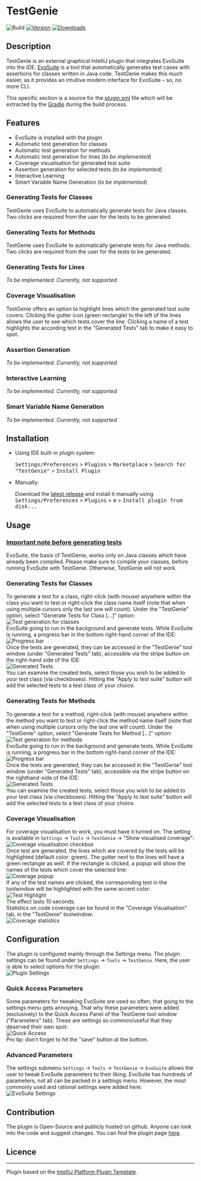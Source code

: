 # TestGenie

![Build](https://github.com/ciselab/TestGenie/workflows/Build/badge.svg)
[![Version](https://img.shields.io/jetbrains/plugin/v/PLUGIN_ID.svg)](https://plugins.jetbrains.com/plugin/PLUGIN_ID)
[![Downloads](https://img.shields.io/jetbrains/plugin/d/PLUGIN_ID.svg)](https://plugins.jetbrains.com/plugin/PLUGIN_ID)


## Description

<!-- Plugin description -->
TestGenie is an external graphical IntelliJ plugin that integrates EvoSuite into the IDE. [EvoSuite](https://www.evosuite.org/) is a tool that automatically generates test cases with assertions for classes written in Java code. TestGenie makes this much easier, as it provides an intuitive modern interface for EvoSuite – so, no more CLI.

This specific section is a source for the [plugin.xml](/src/main/resources/META-INF/plugin.xml) file which will be extracted by the [Gradle](/build.gradle.kts) during the build process.

<!-- Plugin description end -->


## Features
<!-- What features are supported by the plugin? -->
- EvoSuite is installed with the plugin
- Automatic test generation for classes
- Automatic test generation for methods
- Automatic test generation for lines (_to be implemented_)
- Coverage visualisation for generated test suite
- Assertion generation for selected tests (_to be implemented_)
- Interactive Learning
- Smart Variable Name Generation (_to be implemented_)

### Generating Tests for Classes
TestGenie uses EvoSuite to automatically generate tests for Java classes. Two clicks are required from the user for the tests to be generated.

### Generating Tests for Methods
TestGenie uses EvoSuite to automatically generate tests for Java methods. Two clicks are required from the user for the tests to be generated.

### Generating Tests for Lines
*To be implemented. Currently, not supported*

### Coverage Visualisation
TestGenie offers an option to highlight lines which the generated test suite covers. Clicking the gutter icon (green rectangle) to the left of the lines allows the user to see which tests cover the line. Clicking a name of a test highlights the according test in the "Generated Tests" tab to make it easy to spot.

### Assertion Generation
*To be implemented. Currently, not supported*

### Interactive Learning
*To be implemented. Currently, not supported*

### Smart Variable Name Generation
*To be implemented. Currently, not supported*


## Installation

- Using IDE built-in plugin system:
  
  <kbd>Settings/Preferences</kbd> > <kbd>Plugins</kbd> > <kbd>Marketplace</kbd> > <kbd>Search for "TestGenie"</kbd> >
  <kbd>Install Plugin</kbd>
  
- Manually:

  Download the [latest release](https://github.com/ciselab/TestGenie/releases/latest) and install it manually using
  <kbd>Settings/Preferences</kbd> > <kbd>Plugins</kbd> > <kbd>⚙️</kbd> > <kbd>Install plugin from disk...</kbd>


## Usage
<!-- How to use the plugin? What are the limitations? Are there any shortcuts? -->
### <u>Important note before generating tests</u>
EvoSuite, the basis of TestGenie, works only on Java classes which have already been compiled. Please make sure to compile your classes, before running EvoSuite with TestGenie. Otherwise, TestGenie will not work.

### Generating Tests for Classes
To generate a test for a class, right-click (with mouse) anywhere within the class you want to test or right-click the class name itself (note that when using multiple cursors only the last one will count). Under the "TestGenie" option, select "Generate Tests for Class [...]" option:\
![Test generation for classes](readme-images/ClassTest.jpg)\
 EvoSuite going to run in the background and generate tests. While EvoSuite is running, a progress bar in the bottom right-hand corner of the IDE:\
![Progress bar](readme-images/ProgressBar.jpg)\
Once the tests are generated, they can be accessed in the "TestGenie" tool window (under "Generated Tests" tab), accessible via the stripe button on the right-hand side of the IDE:\
![Generated Tests](readme-images/GeneratedTests.jpg)\
You can examine the created tests, select those you wish to be added to your test class (via checkboxes). Hitting the "Apply to test suite" button will add the selected tests to a test class of your choice.

### Generating Tests for Methods
To generate a test for a method, right-click (with mouse) anywhere within the method you want to test or right-click the method name itself (note that when using multiple cursors only the last one will count). Under the "TestGenie" option, select "Generate Tests for Method [...]" option:\
![Test generation for methods](readme-images/MethodTest.jpg)\
 EvoSuite going to run in the background and generate tests. While EvoSuite is running, a progress bar in the bottom right-hand corner of the IDE:\
![Progress bar](readme-images/ProgressBar.jpg)\
Once the tests are generated, they can be accessed in the "TestGenie" tool window (under "Generated Tests" tab), accessible via the stripe button on the righthand-side of the IDE:\
![Generated Tests](readme-images/GeneratedTests.jpg)\
You can examine the created tests, select those you wish to be added to your test class (via checkboxes). Hitting the "Apply to test suite" button will add the selected tests to a test class of your choice.

### Coverage Visualisation
For coverage visualisation to work, you must have it turned on. The setting is available in `Settings` -> `Tools` -> `TestGenie` -> "Show visualised coverage":\
![Coverage visualisation checkbox](readme-images/testCoverageCheckbox.jpg)\
Once test are generated, the lines which are covered by the tests will be highlighted (default color: green). The gutter next to the lines will have a green rectangle as well. If the rectangle is clicked, a popup will show the names of the tests which cover the selected line:\
![Coverage popup](readme-images/CoveragePopup.jpg)\
If any of the test names are clicked, the corresponding test in the toolwindow will be highlighted with the same accent color:\
![Test Highlight](readme-images/testHighlight.jpg)\
The effect lasts 10 seconds.\
Statistics on code coverage can be found in the "Coverage Visualisation" tab, in the "TestGenie" toolwindow:\
![Coverage statistics](readme-images/CoverageStats.jpg)

## Configuration
<!-- How can users configure the plugin to match their needs? -->
The plugin is configured mainly through the Settings menu. The plugin settings can be found under `Settings` -> `Tools` -> `TestGenie`. Here, the user is able to select options for the plugin:\
![Plugin Settings](readme-images/PluginSettings.jpg)

### Quick Access Parameters
<!-- How to use Quick Access Parameters tab? Where to find it? What can be changed? --> 
Some parameters for tweaking EvoSuite are used so often, that going to the settings menu gets annoying. That why these parameters were added (exclusively) to the Quick Access Panel of the TestGenie tool window ("Parameters" tab). These are settings so common/useful that they deserved their own spot:\
![Quick Access](readme-images/QuickParams.jpg)\
Pro tip: don't forget to hit the "save" button at the bottom.

### Advanced Parameters
<!-- How to use Advanced Parameters Settings entry? Where to find it? What can be changed? --> 
The settings submenu `Settings` -> `Tools` -> `TestGenie` -> `EvoSuite` allows the user to tweak EvoSuite parameters to their liking. EvoSuite has hundreds of parameters, not all can be packed in a settings menu. However, the most commonly used and rational settings were added here:\
![EvoSuite Settings](readme-images/EvoSuiteSettings.jpg)

## Contribution
<!-- How to contribute to the plugin -->
The plugin is Open-Source and  publicly hosted on github. Anyone can look into the code and suggest changes. You can find the plugin page [here](https://github.com/ciselab/TestGenie). 
## Licence
<!-- Which licence does the plugin have -->

---
Plugin based on the [IntelliJ Platform Plugin Template][template].

[template]: https://github.com/JetBrains/intellij-platform-plugin-template
